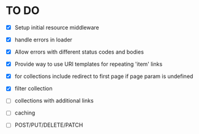 
# TO DO

- [x] Setup initial resource middleware
- [x] handle errors in loader
- [x] Allow errors with different status codes and bodies
- [x] Provide way to use URI templates for repeating 'item' links
- [x] for collections include redirect to first page if page param is undefined
- [x] filter collection
- [ ] collections with additional links
- [ ] caching
- [ ] POST/PUT/DELETE/PATCH

